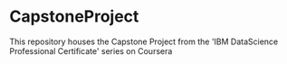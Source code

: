 # CapstoneProject
This repository houses the Capstone Project from the 'IBM DataScience Professional Certificate' series on Coursera
